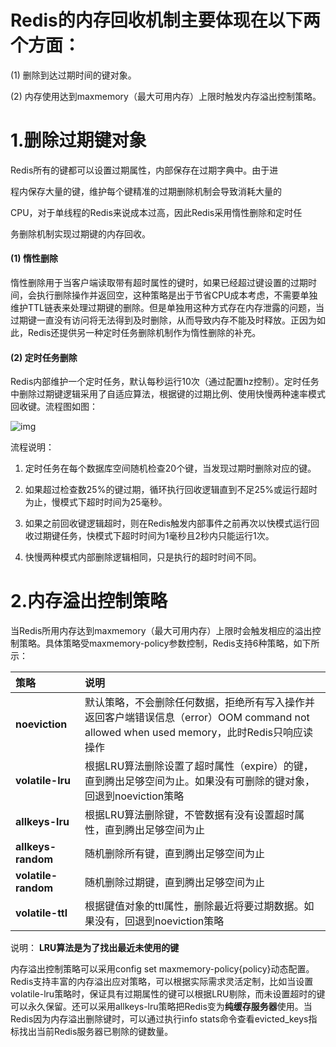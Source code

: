 # Redis的内存回收机制主要体现在以下两个方面：

(1)  删除到达过期时间的键对象。

(2)  内存使用达到maxmemory（最大可用内存）上限时触发内存溢出控制策略。

# 1.删除过期键对象

Redis所有的键都可以设置过期属性，内部保存在过期字典中。由于进

程内保存大量的键，维护每个键精准的过期删除机制会导致消耗大量的

CPU，对于单线程的Redis来说成本过高，因此Redis采用惰性删除和定时任

务删除机制实现过期键的内存回收。

#### (1)  惰性删除

惰性删除用于当客户端读取带有超时属性的键时，如果已经超过键设置的过期时间，会执行删除操作并返回空，这种策略是出于节省CPU成本考虑，不需要单独维护TTL链表来处理过期键的删除。但是单独用这种方式存在内存泄露的问题，当过期键一直没有访问将无法得到及时删除，从而导致内存不能及时释放。正因为如此，Redis还提供另一种定时任务删除机制作为惰性删除的补充。

#### (2)  定时任务删除

Redis内部维护一个定时任务，默认每秒运行10次（通过配置hz控制）。定时任务中删除过期键逻辑采用了自适应算法，根据键的过期比例、使用快慢两种速率模式回收键。流程图如图：

![img](..\Redis.assets\clip_image002.jpg)

流程说明：

1)   定时任务在每个数据库空间随机检查20个键，当发现过期时删除对应的键。

2)   如果超过检查数25%的键过期，循环执行回收逻辑直到不足25%或运行超时为止，慢模式下超时时间为25毫秒。

3)   如果之前回收键逻辑超时，则在Redis触发内部事件之前再次以快模式运行回收过期键任务，快模式下超时时间为1毫秒且2秒内只能运行1次。

4)   快慢两种模式内部删除逻辑相同，只是执行的超时时间不同。

 

# 2.内存溢出控制策略

当Redis所用内存达到maxmemory（最大可用内存）上限时会触发相应的溢出控制策略。具体策略受maxmemory-policy参数控制，Redis支持6种策略，如下所示：

| **策略**            | **说明**                                                     |
| :------------------ | :----------------------------------------------------------- |
| **noeviction**      | 默认策略，不会删除任何数据，拒绝所有写入操作并返回客户端错误信息（error）OOM command not allowed when used memory，此时Redis只响应读操作 |
| **volatile-lru**    | 根据LRU算法删除设置了超时属性（expire）的键，直到腾出足够空间为止。如果没有可删除的键对象，回退到noeviction策略 |
| **allkeys-lru**     | 根据LRU算法删除键，不管数据有没有设置超时属性，直到腾出足够空间为止 |
| **allkeys-random**  | 随机删除所有键，直到腾出足够空间为止                         |
| **volatile-random** | 随机删除过期键，直到腾出足够空间为止                         |
| **volatile-ttl**    | 根据键值对象的ttl属性，删除最近将要过期数据。如果没有，回退到noeviction策略 |

说明： **LRU算法是为了找出最近未使用的键**

 

内存溢出控制策略可以采用config set maxmemory-policy{policy}动态配置。Redis支持丰富的内存溢出应对策略，可以根据实际需求灵活定制，比如当设置volatile-lru策略时，保证具有过期属性的键可以根据LRU剔除，而未设置超时的键可以永久保留。还可以采用allkeys-lru策略把Redis变为**纯缓存服务器**使用。当Redis因为内存溢出删除键时，可以通过执行info stats命令查看evicted_keys指标找出当前Redis服务器已剔除的键数量。
